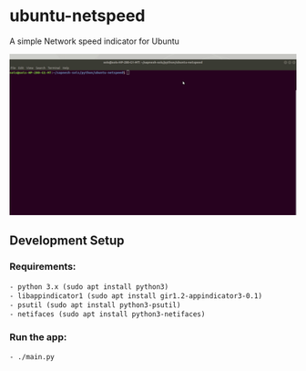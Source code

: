 # ubuntu-netspeed
A simple Network speed indicator for Ubuntu

![ubuntu-netspeed](https://raw.githubusercontent.com/SapneshNaik/ubuntu-netspeed/master/doc/demo.gif)


## Development Setup
### Requirements:
    - python 3.x (sudo apt install python3)
    - libappindicator1 (sudo apt install gir1.2-appindicator3-0.1)
    - psutil (sudo apt install python3-psutil)
    - netifaces (sudo apt install python3-netifaces)
    
### Run the app:
    - ./main.py
